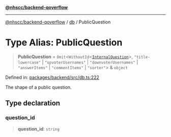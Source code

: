 [**@nhscc/backend-qoverflow**](../../README.md)

***

[@nhscc/backend-qoverflow](../../README.md) / [db](../README.md) / PublicQuestion

# Type Alias: PublicQuestion

> **PublicQuestion** = `Omit`\<`WithoutId`\<[`InternalQuestion`](InternalQuestion.md)\>, `"title-lowercase"` \| `"upvoterUsernames"` \| `"downvoterUsernames"` \| `"answerItems"` \| `"commentItems"` \| `"sorter"`\> & `object`

Defined in: [packages/backend/src/db.ts:222](https://github.com/nhscc/qoverflow.api.hscc.bdpa.org/blob/e58635515aaccbecfff868b37cbae9a64bb762c2/packages/backend/src/db.ts#L222)

The shape of a public question.

## Type declaration

### question\_id

> **question\_id**: `string`
